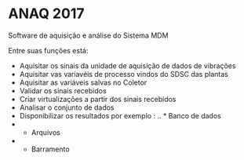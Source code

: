 # ANAQ 2017
Software de aquisição e análise do Sistema MDM

Entre suas funções está:
* Aquisitar os sinais da unidade de aquisição de dados de vibrações
* Aquisitar vas variavéis de processo vindos do SDSC das plantas
* Aquisitar as variáveis salvas no Coletor
* Validar os sinais recebidos
* Criar virtualizações a partir dos sinais recebidos
* Analisar o conjunto de dados
* Disponibilizar os resultados por exemplo :
.. * Banco de dados
*  * Arquivos
* * Barramento
